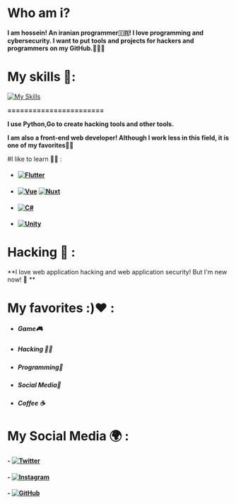 # Who am i?
**I am hossein! An iranian programmer🇮🇷! I love programming and cybersecurity. I want to put tools and projects for hackers and programmers on my GitHub.👨‍💻🔥**
# My skills 💪:
[![My Skills](https://skillicons.dev/icons?i=html,css,sass,js,bootstrap,tailwind,react,next,python,linux,c,git)](https://skillicons.dev)

**=======================**


**I use Python,Go to create hacking tools and other tools.**



**I am also a front-end web developer! Although I work less in this field, it is one of my favorites👨‍💻**

#I like to learn 🧑‍🎓 :
- ####    [![Flutter](https://skillicons.dev/icons?i=flutter "Flutter")](https://skillicons.dev)
- #### [![Vue](https://skillicons.dev/icons?i=vue "Vue")](https://skillicons.dev) [![Nuxt](https://skillicons.dev/icons?i=nuxt)](https://skillicons.dev)
- #### [![C#](https://skillicons.dev/icons?i=c# "C#")](https://skillicons.dev)
- #### [![Unity](https://skillicons.dev/icons?i=unity "Unity")](https://skillicons.dev)

# Hacking 🐍 :
**I love web application hacking and web application security! But I'm new now! 🥲 **

# My favorites :)❤️ :

- ##### Game🎮
- ##### Hacking 👨‍💻
- ##### Programming📝
- ##### Social Media📰
- ##### Coffee ☕
# My Social Media 🌍 :

####  - [![Twitter](https://skillicons.dev/icons?i=twitter "Twitter")](https://twitter.com/hosseinyn91 "Twitter")
#### - [![Instagram](https://skillicons.dev/icons?i=instagram "Instagram")](https://instagram.com/hosseinyadegarnia "Instagram")
#### - [![GitHub](https://skillicons.dev/icons?i=github "GitHub")](https://github.com/hosseinyn "GitHub")
